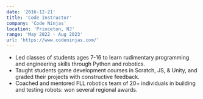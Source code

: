 ```yaml
---
date: '2016-12-21'
title: 'Code Instructor'
company: 'Code Ninjas'
location: 'Princeton, NJ'
range: 'May 2022 - Aug 2023'
url: 'https://www.codeninjas.com/'
---
```


- Led classes of students ages 7-16 to learn rudimentary programming and engineering skills through Python and robotics.
- Taught students game development courses in Scratch, JS, & Unity, and graded their projects with constructive feedback.
- Coached and mentored FLL robotics team of 20+ individuals in building and testing robots: won several regional awards.
